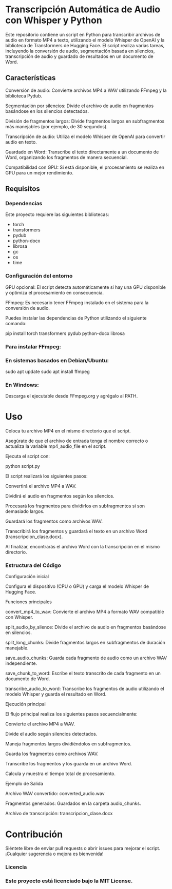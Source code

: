 # Transcripción Automática de Audio con Whisper y Python

Este repositorio contiene un script en Python para transcribir archivos de audio en formato MP4 a texto, utilizando el modelo Whisper de OpenAI y la biblioteca de Transformers de Hugging Face. El script realiza varias tareas, incluyendo la conversión de audio, segmentación basada en silencios, transcripción de audio y guardado de resultados en un documento de Word.

## Características

Conversión de audio: Convierte archivos MP4 a WAV utilizando FFmpeg y la biblioteca Pydub.

Segmentación por silencios: Divide el archivo de audio en fragmentos basándose en los silencios detectados.

División de fragmentos largos: Divide fragmentos largos en subfragmentos más manejables (por ejemplo, de 30 segundos).

Transcripción de audio: Utiliza el modelo Whisper de OpenAI para convertir audio en texto.

Guardado en Word: Transcribe el texto directamente a un documento de Word, organizando los fragmentos de manera secuencial.

Compatibilidad con GPU: Si está disponible, el procesamiento se realiza en GPU para un mejor rendimiento.

## Requisitos

### Dependencias

Este proyecto requiere las siguientes bibliotecas:

- torch
- transformers
- pydub
- python-docx
- librosa
- gc
- os
- time

### Configuración del entorno

GPU opcional: El script detecta automáticamente si hay una GPU disponible y optimiza el procesamiento en consecuencia.

FFmpeg: Es necesario tener FFmpeg instalado en el sistema para la conversión de audio.

Puedes instalar las dependencias de Python utilizando el siguiente comando:

pip install torch transformers pydub python-docx librosa

### Para instalar FFmpeg:

### En sistemas basados en Debian/Ubuntu:

sudo apt update
sudo apt install ffmpeg

### En Windows: 

Descarga el ejecutable desde FFmpeg.org y agrégalo al PATH.

# Uso

Coloca tu archivo MP4 en el mismo directorio que el script.

Asegúrate de que el archivo de entrada tenga el nombre correcto o actualiza la variable mp4_audio_file en el script.

Ejecuta el script con:

python script.py

El script realizará los siguientes pasos:

Convertirá el archivo MP4 a WAV.

Dividirá el audio en fragmentos según los silencios.

Procesará los fragmentos para dividirlos en subfragmentos si son demasiado largos.

Guardará los fragmentos como archivos WAV.

Transcribirá los fragmentos y guardará el texto en un archivo Word (transcripcion_clase.docx).

Al finalizar, encontrarás el archivo Word con la transcripción en el mismo directorio.

### Estructura del Código

Configuración inicial

Configura el dispositivo (CPU o GPU) y carga el modelo Whisper de Hugging Face.

Funciones principales

convert_mp4_to_wav: Convierte el archivo MP4 a formato WAV compatible con Whisper.

split_audio_by_silence: Divide el archivo de audio en fragmentos basándose en silencios.

split_long_chunks: Divide fragmentos largos en subfragmentos de duración manejable.

save_audio_chunks: Guarda cada fragmento de audio como un archivo WAV independiente.

save_chunk_to_word: Escribe el texto transcrito de cada fragmento en un documento de Word.

transcribe_audio_to_word: Transcribe los fragmentos de audio utilizando el modelo Whisper y guarda el resultado en Word.

Ejecución principal

El flujo principal realiza los siguientes pasos secuencialmente:

Convierte el archivo MP4 a WAV.

Divide el audio según silencios detectados.

Maneja fragmentos largos dividiéndolos en subfragmentos.

Guarda los fragmentos como archivos WAV.

Transcribe los fragmentos y los guarda en un archivo Word.

Calcula y muestra el tiempo total de procesamiento.

Ejemplo de Salida

Archivo WAV convertido: converted_audio.wav

Fragmentos generados: Guardados en la carpeta audio_chunks.

Archivo de transcripción: transcripcion_clase.docx

# Contribución

Siéntete libre de enviar pull requests o abrir issues para mejorar el script. ¡Cualquier sugerencia o mejora es bienvenida!

### Licencia

### Este proyecto está licenciado bajo la MIT License.
